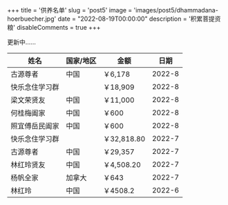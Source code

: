 +++
title = '供养名单'
slug = 'post5'
image = 'images/post5/dhammadana-hoerbuecher.jpg'
date = "2022-08-19T00:00:00"
description = '积累菩提资粮'
disableComments = true
+++

更新中……

| 姓名 | 国家/地区 | 金额 | 日期 |
| - | - | - | - |
|古源尊者|中国|￥6,178|2022-8|
|快乐念住学习群||￥18,909|2022-8|
|梁文荣贤友|中国|￥11,000|2022-8|
|何桂梅阖家|中国|￥600|2022-8|
|照宜傅岳民阖家|中国|￥600|2022-8|
|快乐念住学习群||￥32,818.80|2022-7|
|古源尊者|中国|￥29,357|2022-7|
|林红玲贤友|中国|￥4,508.20|2022-7|
|杨帆全家|加拿大|￥643|2022-7|
|林红玲|中国|￥4508.2|2022-6|






